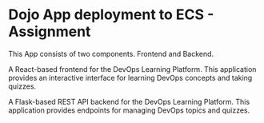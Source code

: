 # Dojo App deployment to ECS - Assignment

This App consists of two components. Frontend and Backend.

A React-based frontend for the DevOps Learning Platform. This application provides an interactive interface for learning DevOps concepts and taking quizzes.

A Flask-based REST API backend for the DevOps Learning Platform. This application provides endpoints for managing DevOps topics and quizzes.
